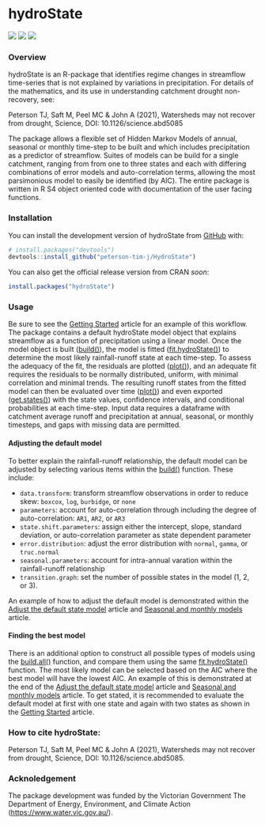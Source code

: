 # hydroState

![](https://img.shields.io/cran/v/hydroState?style=flat)
![](https://img.shields.io/github/downloads/peterson-tim-j/HydroState/total?style=flat-square)
![](https://img.shields.io/github/stars/peterson-tim-j/HydroState?style=social&labelColor=yellow&color=yellow)

### Overview
hydroState is an R-package that identifies regime changes in streamflow time-series that is not explained by variations in precipitation. For details of the mathematics, and its use in understanding catchment drought non-recovery, see:

Peterson TJ, Saft M, Peel MC & John A (2021), Watersheds may not recover from drought, Science, DOI: 10.1126/science.abd5085

The package allows a flexible set of Hidden Markov Models of annual, seasonal or monthly time-step to be built and which includes precipitation as a predictor of streamflow. Suites of models can be build for a single catchment, ranging from from one to three states and each with differing combinations of error models and auto-correlation terms, allowing the most parsimonious model to easily be identified (by AIC). The entire package is written in R S4 object oriented code with documentation of the user facing functions. 

### Installation

You can install the development version of hydroState from
[GitHub](https://github.com/) with:

``` r
# install.packages("devtools")
devtools::install_github("peterson-tim-j/HydroState")
```

You can also get the official release version from CRAN _soon_:

``` r
install.packages("hydroState")
```
### Usage

Be sure to see the [Getting Started](https://peterson-tim-j.github.io/HydroState/articles/hydroState.html) article for an example of this workflow. The package contains a default hydroState model object that explains streamflow as a function of precipitation using a linear model. Once the model object is built ([build()](https://peterson-tim-j.github.io/HydroState/reference/build.html)), the model is fitted ([fit.hydroState()](https://peterson-tim-j.github.io/HydroState/reference/fit.hydroState.html)) to determine the most likely rainfall-runoff state at each time-step. To assess the adequacy of the fit, the residuals are plotted ([plot()](https://peterson-tim-j.github.io/HydroState/reference/plot.hydroState.html)), and an adequate fit requires the residuals to be normally distributed, uniform, with minimal correlation and minimal trends. The resulting runoff states from the fitted model can then be evaluated over time ([plot()](https://peterson-tim-j.github.io/HydroState/reference/plot.hydroState.html)) and even exported ([get.states()](https://peterson-tim-j.github.io/HydroState/reference/get.states.html)) with the state values, confidence intervals, and conditional probabilities at each time-step. Input data requires a dataframe with catchment average runoff and precipitation at annual, seasonal, or monthly timesteps, and gaps with missing data are permitted. 

#### Adjusting the default model

To better explain the rainfall-runoff relationship, the default model can be adjusted by selecting various items within the [build()](https://peterson-tim-j.github.io/HydroState/reference/build.html) function. These include:

* `data.transform`: transform streamflow observations in order to reduce skew: `boxcox`, `log`, `burbidge`, or `none`
* `parameters`: account for auto-correlation through including the degree of auto-correlation: `AR1`, `AR2`, or `AR3`
* `state.shift.parameters`: assign either the intercept, slope, standard deviation, or auto-correlation parameter as state dependent parameter
* `error.distribution`: adjust the error distribution with `normal`, `gamma`, or `truc.normal`
* `seasonal.parameters`: account for intra-annual varation within the rainfall-runoff relationship
* `transition.graph`: set the number of possible states in the model (1, 2, or 3).

An example of how to adjust the default model is demonstrated within the [Adjust the default state model](https://peterson-tim-j.github.io/HydroState/articles/adjust.state.model.html) article and [Seasonal and monthly models](https://peterson-tim-j.github.io/HydroState/articles/subAnnual.models.html) article. 

#### Finding the best model

There is an additional option to construct all possible types of models using the [build.all()](https://peterson-tim-j.github.io/HydroState/reference/build.all.html) function, and compare them using the same [fit.hydroState()](https://peterson-tim-j.github.io/HydroState/reference/fit.hydroState.html) function. The most likely model can be selected based on the AIC where the best model will have the lowest AIC. An example of this is demonstrated at the end of the [Adjust the default state model](https://peterson-tim-j.github.io/HydroState/articles/adjust.state.model.html) article and [Seasonal and monthly models](https://peterson-tim-j.github.io/HydroState/articles/subAnnual.models.html) article. To get stated, it is recommended to evaluate the default model at first with one state and again with two states as shown in the [Getting Started](https://peterson-tim-j.github.io/HydroState/articles/hydroState.html) article.

### How to cite hydroState:

Peterson TJ, Saft M, Peel MC & John A (2021), Watersheds may not recover from drought, Science, DOI: 10.1126/science.abd5085. 

### Acknoledgement

The package development was funded by the Victorian Government The Department of Energy, Environment, and Climate Action (https://www.water.vic.gov.au/). 

